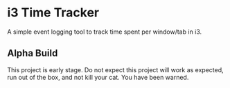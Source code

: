 # i3 Time Tracker

A simple event logging tool to track time spent per window/tab in i3.

## Alpha Build

This project is early stage. Do not expect this project will work as expected,
run out of the box, and not kill your cat. You have been warned.
